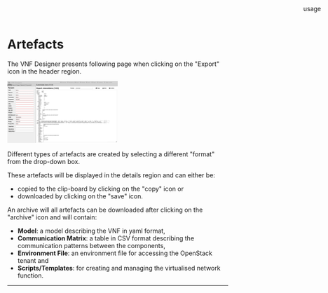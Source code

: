 Artefacts
=========

The VNF Designer presents following page when clicking on the "Export" icon in the header region.

<img src="images/export.png" alt="Export" width="50%"/>

Different types of artefacts are created by selecting a different "format" from the drop-down box.

These artefacts will be displayed in the details region and can either be:

* copied to the clip-board by clicking on the "copy" icon or
* downloaded by clicking on the "save" icon.

An archive will all artefacts can be downloaded after clicking on the "archive" icon and will contain:

* **Model**: a model describing the VNF in yaml format,
* **Communication Matrix**: a table in CSV format describing the communication patterns between the components,
* **Environment File**: an environment file for accessing the OpenStack tenant and
* **Scripts/Templates**: for creating and managing the virtualised network function.

-----

<div style="z-index:100; position: fixed; top: 16px; right: 16px;"><a style="text-decoration: none;" href="doc.html?usage.md">usage</a></div>
